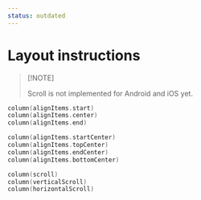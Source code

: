 ```yaml
---
status: outdated
---
```


# Layout instructions


>
> [!NOTE]
>
> Scroll is not implemented for Android and iOS yet.
>


```kotlin
column(alignItems.start)
column(alignItems.center)
column(alignItems.end)

column(alignItems.startCenter)
column(alignItems.topCenter)
column(alignItems.endCenter)
column(alignItems.bottomCenter)

column(scroll)
column(verticalScroll)
column(horizontalScroll)
```
